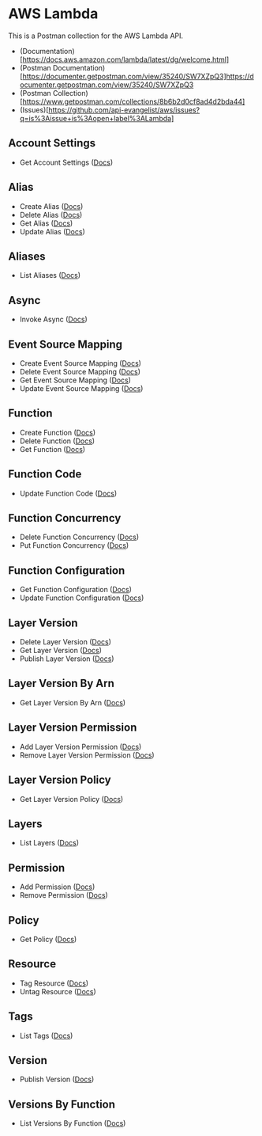 # AWS Lambda
This is a Postman collection for the AWS Lambda API.

- (Documentation)[https://docs.aws.amazon.com/lambda/latest/dg/welcome.html]
- (Postman Documentation)[https://documenter.getpostman.com/view/35240/SW7XZpQ3]https://documenter.getpostman.com/view/35240/SW7XZpQ3
- (Postman Collection)[https://www.getpostman.com/collections/8b6b2d0cf8ad4d2bda44]
- (Issues)[https://github.com/api-evangelist/aws/issues?q=is%3Aissue+is%3Aopen+label%3ALambda]

## Account Settings
 - Get Account Settings ([Docs](http://docs.aws.amazon.com/lambda/latest/dg/API_UpdateFunctionConfiguration.html))
## Alias
 - Create Alias ([Docs](http://docs.aws.amazon.com/lambda/latest/dg/API_UpdateFunctionConfiguration.html))
 - Delete Alias ([Docs](http://docs.aws.amazon.com/lambda/latest/dg/API_UpdateFunctionConfiguration.html))
 - Get Alias ([Docs](http://docs.aws.amazon.com/lambda/latest/dg/API_UpdateFunctionConfiguration.html))
 - Update Alias ([Docs](http://docs.aws.amazon.com/lambda/latest/dg/API_UpdateFunctionConfiguration.html))
## Aliases
 - List Aliases ([Docs](http://docs.aws.amazon.com/lambda/latest/dg/API_UpdateFunctionConfiguration.html))
## Async
 - Invoke Async ([Docs](http://docs.aws.amazon.com/lambda/latest/dg/API_UpdateFunctionConfiguration.html))
## Event Source Mapping
 - Create Event Source Mapping ([Docs](http://docs.aws.amazon.com/lambda/latest/dg/API_UpdateFunctionConfiguration.html))
 - Delete Event Source Mapping ([Docs](http://docs.aws.amazon.com/lambda/latest/dg/API_UpdateFunctionConfiguration.html))
 - Get Event Source Mapping ([Docs](http://docs.aws.amazon.com/lambda/latest/dg/API_UpdateFunctionConfiguration.html))
 - Update Event Source Mapping ([Docs](http://docs.aws.amazon.com/lambda/latest/dg/API_UpdateFunctionConfiguration.html))
## Function
 - Create Function ([Docs](http://docs.aws.amazon.com/lambda/latest/dg/API_UpdateFunctionConfiguration.html))
 - Delete Function ([Docs](http://docs.aws.amazon.com/lambda/latest/dg/API_UpdateFunctionConfiguration.html))
 - Get Function ([Docs](http://docs.aws.amazon.com/lambda/latest/dg/API_UpdateFunctionConfiguration.html))
## Function Code
 - Update Function Code ([Docs](http://docs.aws.amazon.com/lambda/latest/dg/API_UpdateFunctionConfiguration.html))
## Function Concurrency
 - Delete Function Concurrency ([Docs](http://docs.aws.amazon.com/lambda/latest/dg/API_UpdateFunctionConfiguration.html))
 - Put Function Concurrency ([Docs](http://docs.aws.amazon.com/lambda/latest/dg/API_UpdateFunctionConfiguration.html))
## Function Configuration
 - Get Function Configuration ([Docs](http://docs.aws.amazon.com/lambda/latest/dg/API_UpdateFunctionConfiguration.html))
 - Update Function Configuration ([Docs](http://docs.aws.amazon.com/lambda/latest/dg/API_UpdateFunctionConfiguration.html))
## Layer Version
 - Delete Layer Version ([Docs](http://docs.aws.amazon.com/lambda/latest/dg/API_UpdateFunctionConfiguration.html))
 - Get Layer Version ([Docs](http://docs.aws.amazon.com/lambda/latest/dg/API_UpdateFunctionConfiguration.html))
 - Publish Layer Version ([Docs](http://docs.aws.amazon.com/lambda/latest/dg/API_UpdateFunctionConfiguration.html))
## Layer Version By Arn
 - Get Layer Version By Arn ([Docs](http://docs.aws.amazon.com/lambda/latest/dg/API_UpdateFunctionConfiguration.html))
## Layer Version Permission
 - Add Layer Version Permission ([Docs](http://docs.aws.amazon.com/lambda/latest/dg/API_UpdateFunctionConfiguration.html))
 - Remove Layer Version Permission ([Docs](http://docs.aws.amazon.com/lambda/latest/dg/API_UpdateFunctionConfiguration.html))
## Layer Version Policy
 - Get Layer Version Policy ([Docs](http://docs.aws.amazon.com/lambda/latest/dg/API_UpdateFunctionConfiguration.html))
## Layers
 - List Layers ([Docs](http://docs.aws.amazon.com/lambda/latest/dg/API_UpdateFunctionConfiguration.html))
## Permission
 - Add Permission ([Docs](http://docs.aws.amazon.com/lambda/latest/dg/API_UpdateFunctionConfiguration.html))
 - Remove Permission ([Docs](http://docs.aws.amazon.com/lambda/latest/dg/API_UpdateFunctionConfiguration.html))
## Policy
 - Get Policy ([Docs](http://docs.aws.amazon.com/lambda/latest/dg/API_UpdateFunctionConfiguration.html))
## Resource
 - Tag Resource ([Docs](http://docs.aws.amazon.com/lambda/latest/dg/API_UpdateFunctionConfiguration.html))
 - Untag Resource ([Docs](http://docs.aws.amazon.com/lambda/latest/dg/API_UpdateFunctionConfiguration.html))
## Tags
 - List Tags ([Docs](http://docs.aws.amazon.com/lambda/latest/dg/API_UpdateFunctionConfiguration.html))
## Version
 - Publish Version ([Docs](http://docs.aws.amazon.com/lambda/latest/dg/API_UpdateFunctionConfiguration.html))
## Versions By Function
 - List Versions By Function ([Docs](http://docs.aws.amazon.com/lambda/latest/dg/API_UpdateFunctionConfiguration.html))
